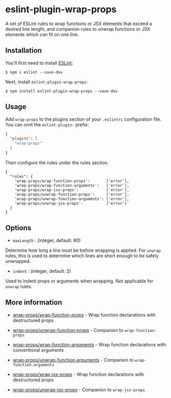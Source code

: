 # eslint-plugin-wrap-props

A set of ESLint rules to wrap functions or JSX elements that exceed a desired line length, and companion rules to unwrap functions or JSX elements which can fit on one line.

## Installation

You'll first need to install [ESLint](http://eslint.org):

```
$ npm i eslint --save-dev
```

Next, install `eslint-plugin-wrap-props`:

```
$ npm install eslint-plugin-wrap-props --save-dev
```

## Usage

Add `wrap-props` to the plugins section of your `.eslintrc` configuration file. You can omit the `eslint-plugin-` prefix:

```json
{
  "plugins": [
    "wrap-props"
  ]
}
```


Then configure the rules under the rules section.

```
{
  "rules": {
    'wrap-props/wrap-function-props':       ['error'],
    'wrap-props/wrap-function-arguments':   ['error'],
    'wrap-props/wrap-jsx-props':            ['error'],
    'wrap-props/unwrap-function-props':     ['error'],
    'wrap-props/unwrap-function-arguments': ['error'],
    'wrap-props/unwrap-jsx-props':          ['error']
  }
}
```

## Options

- `maxLength` : (integer, default: 80)

Determine how long a line must be before wrapping is applied. For `unwrap` rules, this is used to determine which lines are short enough to be safely unwrapped.

- `indent` : (integer, default: 2)

Used to indent props or arguments when wrapping. Not applicable for `unwrap` rules.

## More information

- [wrap-props/wrap-function-props](docs/rules/wrap-function-props.md) -
Wrap function declarations with destructured props
- [wrap-props/unwrap-function-props](docs/rules/unwrap-function-props.md) - Companion to `wrap-function-props`

- [wrap-props/wrap-function-arguments](docs/rules/wrap-function-arguments.md) - Wrap function declarations with conventional arguments

- [wrap-props/unwrap-function-arguments](docs/rules/unwrap-function-arguments.md) - Companion to `wrap-function-arguments`

- [wrap-props/wrap-jsx-props](docs/rules/wrap-jsx-props.md) - Wrap function declarations with destructured props

- [wrap-props/unwrap-jsx-props](docs/rules/unwrap-jsx-props.md) - Companion to `wrap-jsx-props`
